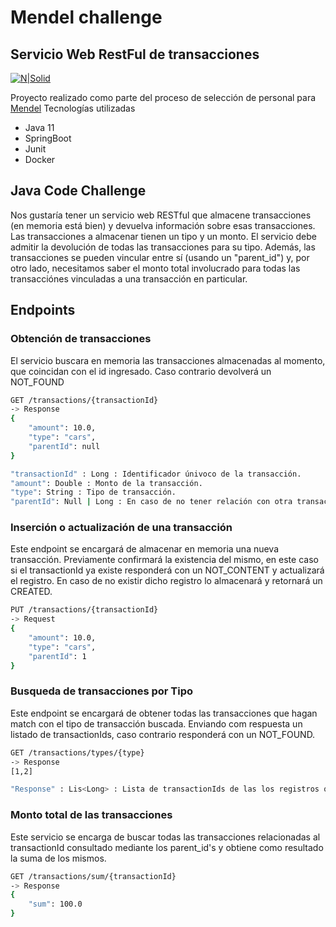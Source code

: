 # Mendel challenge
## Servicio Web RestFul de transacciones

[![N|Solid](https://spring.io/images/spring-logo-9146a4d3298760c2e7e49595184e1975.svg)](https://nodesource.com/products/nsolid)


Proyecto realizado como parte del proceso de selección de personal para [Mendel](https://mendel.com/)
Tecnologías utilizadas

- Java 11
- SpringBoot
- Junit
- Docker

## Java Code Challenge

Nos gustaría tener un servicio web RESTful que almacene transacciones (en memoria está bien) y
devuelva información sobre esas transacciones.
Las transacciones a almacenar tienen un tipo y un monto. El servicio debe admitir la devolución de
todas las transacciones para su tipo. Además, las transacciones se pueden vincular entre sí (usando un
"parent_id") y, por otro lado, necesitamos saber el monto total involucrado para todas las transacciónes
vinculadas a una transacción en particular.



## Endpoints

### Obtención de transacciones
El servicio buscara en memoria las transacciones almacenadas al momento, que coincidan con el id ingresado. Caso contrario devolverá un NOT_FOUND 
```sh
GET /transactions/{transactionId} 
-> Response
{
    "amount": 10.0,
    "type": "cars",
    "parentId": null
}
```

```sh
"transactionId" : Long : Identificador únivoco de la transacción.
"amount": Double : Monto de la transacción.
"type": String : Tipo de transacción.
"parentId": Null | Long : En caso de no tener relación con otra transaccion devolvera null.

```

### Inserción o actualización  de una transacción
Este endpoint se encargará de almacenar en memoria una nueva transacción. Previamente confirmará la existencia del mismo, en este caso si el transactionId ya existe responderá con un NOT_CONTENT y actualizará el registro. En caso de no existir dicho registro lo almacenará y retornará un CREATED.
```sh
PUT /transactions/{transactionId} 
-> Request
{
    "amount": 10.0, 
    "type": "cars",
    "parentId": 1
}

```

### Busqueda de transacciones por Tipo 
Este endpoint se encargará de obtener todas las transacciones que hagan match con el tipo de transacción buscada. Enviando com respuesta un listado de transactionIds, caso contrario responderá con un NOT_FOUND.
```sh
GET /transactions/types/{type} 
-> Response
[1,2]

```
```sh
"Response" : Lis<Long> : Lista de transactionIds de las los registros que coincidan con el tipo buscado.
```

### Monto total de las transacciones
Este servicio se encarga de buscar todas las transacciones relacionadas al transactionId consultado mediante los parent_id's y obtiene como resultado la suma de los mismos.
```sh
GET /transactions/sum/{transactionId} 
-> Response
{
    "sum": 100.0
}

```



